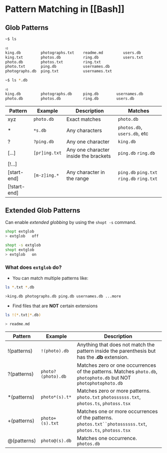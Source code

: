 # Pattern Matching in [[Bash]]

## Glob Patterns
```bash
~$ ls

⥤  
king.db         photographs.txt    readme.md         users.db  
king.txt        photos.db          ring.db           users.txt  
photo.db        photos.txt         ring.txt  
photo.txt       ping.db            usernames.db  
photographs.db  ping.txt           usernames.txt
```

```bash
~$ ls *.db

⥤  
king.db         photographs.db     ping.db        usernames.db  
photo.db        photos.db          ring.db        users.db
```

|	Pattern		|	Example		|	Description 	| Matches 	|
| 	---			|   ---			|	--- 			| --- 	  	|
|	xyz			|	`photo.db`	 |   Exact matches 	 | `photo.db` |
|	\* 			|	`*s.db`		 |	Any characters 	| `photos.db`, `users.db`, etc |
|	?			|	`?ping.db`	 |	Any one character| `king.db`	|
|	[...]		|	`[pr]ing.txt` |	Any one character inside the brackets| `ping.db` `ring.db`|
|	[!...]		|				|					|			|
|	[start-end]	|	`[m-z]ing.*` | Any character in the range |`ping.db` `ping.txt` `ring.db` `ring.txt`|
|	[!start-end]|				|					|			|

## Extended Glob Patterns
Can enable *extended globbing* by using the `shopt -s` command.
```bash
shopt extglob
> extglob 	off

shopt -s extglob
shopt extglob
> extglob 	on
```

### What does `extglob` do?
- You can match multiple patterns like:
```bash
ls *.txt *.db

>king.db photographs.db ping.db usernames.db ...more
```

- Find files that are **NOT** certain extensions
```bash
ls !(*.txt|*.db)

> readme.md
```

|	Pattern		|	Example			|	Description 	|
| 	---			|   -------- |	--- 			| 
|	!(patterns)	|	`!(photo).db` 		|	Anything that does not match the pattern inside the parenthesis but has the **.db** extension.| 
|	?(patterns) |	`photo?(photo).db`	|	Matches zero or one occurrences of the patterns. Matches `photo.db`, `photophoto.db` but NOT `photophotophoto.db` |
|	\*(patterns)|	`photo*(s).t*`	 	|	Matches zero or more patterns. `photo.txt` `photossssss.txt`, `photos.ts`, `photoss.tsx`|
|	+(patterns)	|	`photo+(s).txt` 	|	Matches one or more occurrences of the patterns. `photos.txt``photossssss.txt`, `photos.ts`, `photoss.tsx`|
|	@(patterns) |	`photo@(s).db`		|	Matches one occurrence. `photos.db` |
